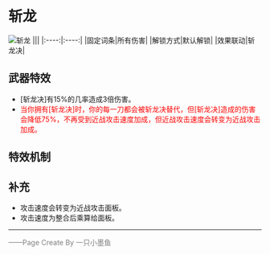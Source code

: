 # 斩龙
![斩龙](../Img/Texture2D_Potion/斩龙.png)
|||
|:----:|:----:|
|固定词条|所有伤害|
|解锁方式|默认解锁|
|效果联动|斩龙决|


## 武器特效
- [斩龙决]有15%的几率造成3倍伤害。
- <font color=red>当你拥有[斩龙决]时，你的每一刀都会被斩龙决替代，但[斩龙决]造成的伤害会降低75%，不再受到近战攻击速度加成，但近战攻击速度会转变为近战攻击加成。</font>

## 特效机制

## 补充
- 攻击速度会转变为近战攻击面板。
- 攻击速度为整合后乘算给面板。
---

<font color=grey>——Page Create By 一只小墨鱼</font>
